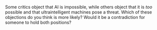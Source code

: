 

Some critics object that AI is impossible, while others object that it
is <i>too</i> possible and that ultraintelligent machines pose a
threat. Which of these objections do you think is more likely? Would it
be a contradiction for someone to hold both positions?
